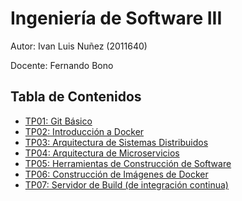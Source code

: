 # Ingeniería de Software III

Autor: Ivan Luis Nuñez (2011640)

Docente: Fernando Bono

## Tabla de Contenidos

- [TP01: Git Básico](tps/01.md)
- [TP02: Introducción a Docker](tps/02.md)
- [TP03: Arquitectura de Sistemas Distribuidos](tps/03.md)
- [TP04: Arquitectura de Microservicios](tps/04.md)
- [TP05: Herramientas de Construcción de Software](tps/05.md)
- [TP06: Construcción de Imágenes de Docker](tps/06.md)
- [TP07: Servidor de Build (de integración continua)](tps/07.md)
